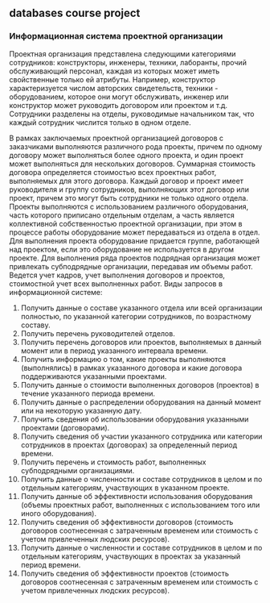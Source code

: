 ## databases course project
### Информационная система проектной организации

Проектная организация представлена следующими категориями сотрудников: конструкторы,
инженеры, техники, лаборанты, прочий обслуживающий персонал, каждая из которых может
иметь свойственные только ей атрибуты. Например, конструктор характеризуется числом
авторских свидетельств, техники - оборудованием, которое они могут обслуживать, инженер или
конструктор может руководить договором или проектом и т.д. Сотрудники разделены на отделы,
руководимые начальником так, что каждый сотрудник числится только в одном отделе.

В рамках заключаемых проектной организацией договоров с заказчиками выполняются
различного рода проекты, причем по одному договору может выполняться более одного проекта, и
один проект может выполняться для нескольких договоров. Суммарная стоимость договора
определяется стоимостью всех проектных работ, выполняемых для этого договора. Каждый
договор и проект имеет руководителя и группу сотрудников, выполняющих этот договор или
проект, причем это могут быть сотрудники не только одного отдела. Проекты выполняются с
использованием различного оборудования, часть которого приписано отдельным отделам, а часть
является коллективной собственностью проектной организации, при этом в процессе работы
оборудование может передаваться из отдела в отдел. Для выполнения проекта оборудование
придается группе, работающей над проектом, если это оборудование не используется в другом
проекте.
Для выполнения ряда проектов подрядная организация может привлекать субподрядные
организации, передавая им объемы работ.
Ведется учет кадров, учет выполнения договоров и проектов, стоимостной учет всех выполненных
работ.
Виды запросов в информационной системе:
1. Получить данные о составе указанного отдела или всей организации полностью, по
указанной категории сотрудников, по возрастному составу.
2. Получить перечень руководителей отделов.
3. Получить перечень договоров или проектов, выполняемых в данный момент или в период
указанного интервала времени.
4. Получить информацию о том, какие проекты выполняются (выполнялись) в рамках
указанного договора и какие договора поддерживаются указанными проектами.
5. Получить данные о стоимости выполненных договоров (проектов) в течение указанного
периода времени.
6. Получить данные о распределении оборудования на данный момент или на некоторую
указанную дату.
7. Получить сведения об использовании оборудования указанными проектами (договорами).
8. Получить сведения об участии указанного сотрудника или категории сотрудников в
проектах (договорах) за определенный период времени.
9. Получить перечень и стоимость работ, выполненных субподрядными организациями.
10. Получить данные о численности и составе сотрудников в целом и по отдельным
категориям, участвующих в указанном проекте.
11. Получить данные об эффективности использования оборудования (объемы проектных
работ, выполненных с использованием того или иного оборудования).
12. Получить сведения об эффективности договоров (стоимость договоров соотнесенная с
затраченным временем или стоимость с учетом привлеченных людских ресурсов).
13. Получить данные о численности и составе сотрудников в целом и по отдельным
категориям, участвующих в проектах за указанный период времени.
14. Получить сведения об эффективности проектов (стоимость договоров соотнесенная с
затраченным временем или стоимость с учетом привлеченных людских ресурсов).
